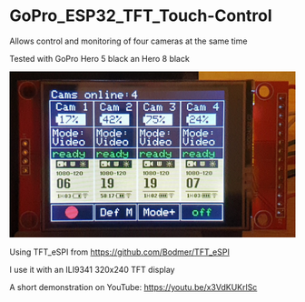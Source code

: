 # GoPro_ESP32_TFT_Touch-Control
Allows control and monitoring of four cameras at the same time

Tested with GoPro Hero 5 black an Hero 8 black

<img src="https://raw.githubusercontent.com/sepp89117/GoPro_ESP32_TFT_Touch-Control/main/show.jpg">

Using TFT_eSPI from https://github.com/Bodmer/TFT_eSPI <br>

I use it with an ILI9341 320x240 TFT display

A short demonstration on YouTube: https://youtu.be/x3VdKUKrlSc
